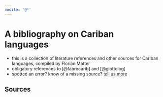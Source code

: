 ```yaml
---
nocite: '@*'
---
```


# A bibliography on Cariban languages

* this is a collection of literature references and other sources for Cariban languages, compiled by Florian Matter
* obligatory references to [@fabrecarib] and [@glottolog]
* spotted an error? know of a missing source? [tell us more](https://github.com/karipona/meta/issues/new)

## Sources